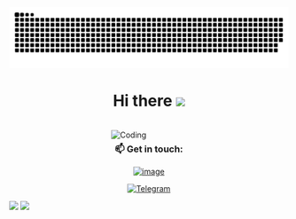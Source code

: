 [I believe in center aligned 🤲]: #

<div align="center">
  
[this is for the picture]: #	
<div id="header">
<p align="center">
  <img  src="https://raw.githubusercontent.com/Elanza-48/Elanza-48/main/resources/img/github-contribution-grid-snake.svg"
    alt="example" />
</p>
</div>

<h1>Hi there <img src="https://emojis.slackmojis.com/emojis/images/1531849430/4246/blob-sunglasses.gif?1531849430" width="30"/><br>
</h1><br>
</div>

<div>
<img align="right" alt="Coding" width="320" src="https://cdn.dribbble.com/users/1277312/screenshots/14733298/media/39b1045e593737587dd60e42c8422d1f.gif" >
</div>


<h3 align="center">📫 Get in touch:</h3>
<div align="center">

[![image](https://img.shields.io/badge/Gmail-D14836?style=for-the-badge&logo=gmail&logoColor=white)](mailto:jelasswot@gmail.com)<br>

[![Telegram](https://img.shields.io/badge/-telegram-blue?color=white&logo=telegram&logoColor=blue)](https://www.t.me/legenda_va)


<p align= "left">
  <img height= "150" src="https://github-readme-stats.vercel.app/api?username=waldemarX&theme=react&show_icons=true&show=reviews&include_all_commits=true" />
  <img height= "150" src="https://github-readme-stats.vercel.app/api/top-langs/?username=waldemarX&theme=react&layout=compact" />
</p>
